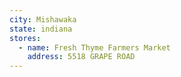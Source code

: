 ```yaml
---
city: Mishawaka
state: indiana
stores:
  - name: Fresh Thyme Farmers Market
    address: 5518 GRAPE ROAD
---
```

